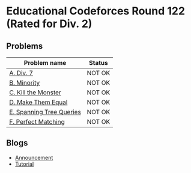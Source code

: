 # Educational Codeforces Round 122 (Rated for Div. 2)

## Problems

|Problem name|Status|
|------------|---------|
| [A. Div. 7](problems/A._Div._7.md)|NOT OK|
| [B. Minority](problems/B._Minority.md)|NOT OK|
| [C. Kill the Monster](problems/C._Kill_the_Monster.md)|NOT OK|
| [D. Make Them Equal](problems/D._Make_Them_Equal.md)|NOT OK|
| [E. Spanning Tree Queries](problems/E._Spanning_Tree_Queries.md)|NOT OK|
| [F. Perfect Matching](problems/F._Perfect_Matching.md)|NOT OK|
## Blogs

- [Announcement](blogs/Announcement.md)
- [Tutorial](blogs/Tutorial.md)
